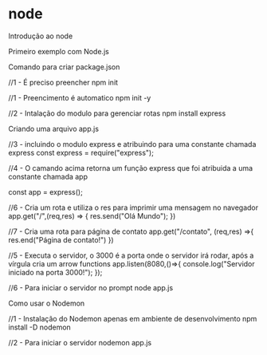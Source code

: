 # node
Introdução ao node

Primeiro exemplo com Node.js

Comando para criar package.json

//1 - É preciso preencher
npm init 

//1 - Preencimento é automatico
npm init -y 

//2 - Intalação do modulo para gerenciar rotas
npm install express

Criando uma arquivo app.js

//3 - incluindo o modulo express e atribuindo para uma constante chamada express
const express = require("express");

//4 - O camando acima retorna um função express que foi atribuida a uma constante chamada app

const app = express();

//6 - Cria um rota e utiliza o res para imprimir uma mensagem no navegador
app.get("/",(req,res) => {
    res.send("Olá Mundo");
})

//7 - Cria uma rota para página de contato
app.get("/contato", (req,res) =>{
    res.end("Página de contato!")
})

//5 - Executa o servidor, o 3000 é a porta onde o servidor irá rodar, após a vírgula cria um arrow functions
app.listen(8080,()=>{
    console.log("Servidor iniciado na porta 3000!");
});


//6 - Para iniciar o servidor no prompt
node app.js

Como usar o Nodemon

//1 - Instalação do Nodemon apenas em ambiente de desenvolvimento
npm install -D nodemon

//2 - Para iniciar o servidor
nodemon app.js